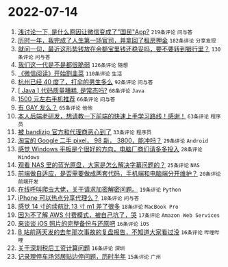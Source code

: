 # 2022-07-14

1. [浅讨论一下, 是什么原因让微信变成了"国民"App?](https://www.v2ex.com/t/866038) `219条评论` `问与答`
1. [历时一年，我完成了人生第一场官司，并拿回了租房押金](https://www.v2ex.com/t/866067) `182条评论` `分享发现`
1. [就问一句，最近这形势钱放在余额宝里钱还稳妥吗，要不要转到银行里？](https://www.v2ex.com/t/866033) `130条评论` `问与答`
1. [我们这一代是不是都很脆弱](https://www.v2ex.com/t/866031) `126条评论` `随想`
1. [《微信阅读》开始割韭菜](https://www.v2ex.com/t/866154) `110条评论` `生活`
1. [杭州已经 40 度了，打伞的男生多么](https://www.v2ex.com/t/866138) `92条评论` `问与答`
1. [[ Java ] 代码质量糟糕, 是常态吗?](https://www.v2ex.com/t/866060) `68条评论` `Java`
1. [1500 元左右手机推荐](https://www.v2ex.com/t/866026) `66条评论` `问与答`
1. [有 GAY 友么？](https://www.v2ex.com/t/866034) `65条评论` `他他`
1. [本人后端老研发，想请教一下前端的快速上手学习路线！感谢！](https://www.v2ex.com/t/866065) `63条评论` `程序员`
1. [被 bandizip 官方和代理商恶心到了](https://www.v2ex.com/t/866229) `33条评论` `程序员`
1. [淘宝的 Google 二手 pixel， 98 新， 3800，能冲吗？](https://www.v2ex.com/t/866180) `29条评论` `Android`
1. [感觉 Windows 平板是个很好的方向，电脑厂商们请多多投入](https://www.v2ex.com/t/866153) `28条评论` `Windows`
1. [观看 NAS 里的蓝光原盘，大家是怎么解决字幕问题的？](https://www.v2ex.com/t/866088) `25条评论` `NAS`
1. [前端做自适应，是否需要做成两套代码，手机端和电脑端分开维护？](https://www.v2ex.com/t/866075) `20条评论` `前端开发`
1. [在线呼叫爬虫大佬，关于请求加密解密问题。](https://www.v2ex.com/t/866205) `19条评论` `Python`
1. [iPhone 可以热点分享代理么？](https://www.v2ex.com/t/866177) `18条评论` `问与答`
1. [感觉 14 寸的续航比 13 寸 m1 差了很多](https://www.v2ex.com/t/866054) `18条评论` `MacBook Pro`
1. [因为不了解 AWS 付费模式，被自己坑了，哭](https://www.v2ex.com/t/866111) `17条评论` `Amazon Web Services`
1. [来谈谈 iOS 照片的完整备份与还原吧](https://www.v2ex.com/t/866248) `16条评论` `iOS`
1. [B 站前两天发的去年那次事故的复盘报告，不知道大家看过没](https://www.v2ex.com/t/866226) `16条评论` `哔哩哔哩`
1. [关于深圳税后工资计算问题](https://www.v2ex.com/t/866058) `16条评论` `深圳`
1. [记录理停车场邻居贴边停问题，历时半年](https://www.v2ex.com/t/866170) `15条评论` `广州`
